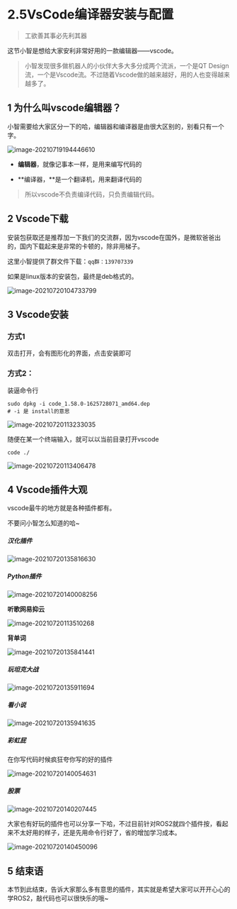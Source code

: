 # 2.5VsCode编译器安装与配置

> 工欲善其事必先利其器



这节小智是想给大家安利非常好用的一款编辑器——vscode。

> 小智发现很多做机器人的小伙伴大多大多分成两个流派，一个是QT Design流，一个是Vscode流。不过随着Vscode做的越来越好，用的人也变得越来越多了。



## 1 为什么叫vscode编辑器？

小智需要给大家区分一下的哈，编辑器和编译器是由很大区别的，别看只有一个字。



![image-20210719194446610](2.5VsCode编译器安装与配置/imgs/image-20210719194446610.png)



- **编辑器**，就像记事本一样，是用来编写代码的

- **编译器，**是一个翻译机，用来翻译代码的

> 所以vscode不负责编译代码，只负责编辑代码。



## 2 Vscode下载

安装包获取还是推荐加一下我们的交流群，因为vscode在国外，是微软爸爸出的，国内下载起来是非常的卡顿的，除非用梯子。

这里小智提供了群文件下载：`qq群：139707339`

如果是linux版本的安装包，最终是deb格式的。

![image-20210720104733799](2.5VsCode编译器安装与配置/imgs/image-20210720104733799.png)



## 3 Vscode安装

### 方式1

双击打开，会有图形化的界面，点击安装即可



### 方式2：

装逼命令行

```
sudo dpkg -i code_1.58.0-1625728071_amd64.dep
# -i 是 install的意思
```



![image-20210720113233035](2.5VsCode编译器安装与配置/imgs/image-20210720113233035.png)



随便在某一个终端输入，就可以以当前目录打开vscode

```
code ./
```

![image-20210720113406478](2.5VsCode编译器安装与配置/imgs/image-20210720113406478.png)



## 4 Vscode插件大观

vscode最牛的地方就是各种插件都有。

不要问小智怎么知道的哈~

##### 汉化插件

![image-20210720135816630](2.5VsCode编译器安装与配置/imgs/image-20210720135816630.png)

##### Python插件

![image-20210720140008256](2.5VsCode编译器安装与配置/imgs/image-20210720140008256.png)

**听歌网易抑云**

![image-20210720113510268](2.5VsCode编译器安装与配置/imgs/image-20210720113510268.png)

**背单词**

![image-20210720135841441](2.5VsCode编译器安装与配置/imgs/image-20210720135841441.png)

##### 玩坦克大战

![image-20210720135911694](2.5VsCode编译器安装与配置/imgs/image-20210720135911694.png)

##### 看小说

![image-20210720135941635](2.5VsCode编译器安装与配置/imgs/image-20210720135941635.png)

##### 彩虹屁

在你写代码时候疯狂夸你写的好的插件

![image-20210720140054631](2.5VsCode编译器安装与配置/imgs/image-20210720140054631.png)

##### 股票

![image-20210720140207445](2.5VsCode编译器安装与配置/imgs/image-20210720140207445.png)



大家也有好玩的插件也可以分享一下哈，不过目前针对ROS2就四个插件按，看起来不太好用的样子，还是先用命令行好了，省的增加学习成本。

![image-20210720140450096](2.5VsCode编译器安装与配置/imgs/image-20210720140450096.png)



## 5 结束语

本节到此结束，告诉大家那么多有意思的插件，其实就是希望大家可以开开心心的学ROS2，敲代码也可以很快乐的哦~































